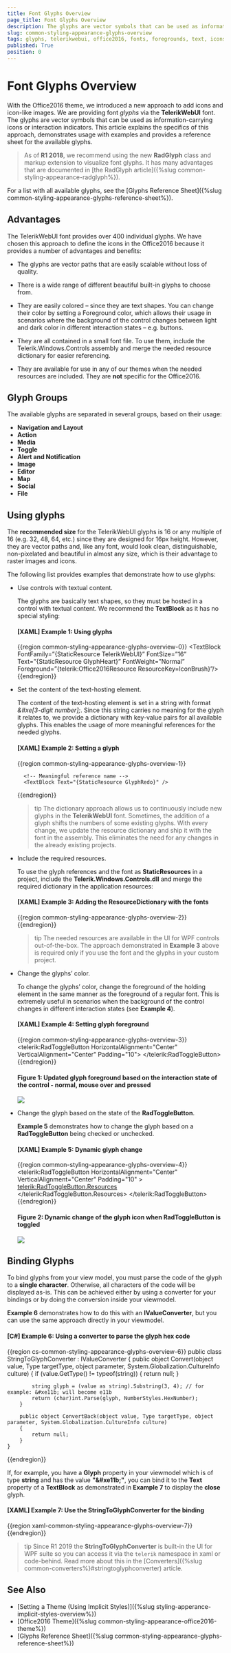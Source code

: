 ```yaml
---
title: Font Glyphs Overview
page_title: Font Glyphs Overview
description: The glyphs are vector symbols that can be used as information-carrying icons or interaction indicators in the Telerik UI for {{ site.framework_name }} controls.
slug: common-styling-appearance-glyphs-overview
tags: glyphs, telerikwebui, office2016, fonts, foregrounds, text, icons
published: True
position: 0
---
```


# Font Glyphs Overview

With the Office2016 theme, we introduced a new approach to add icons and icon-like images. We are providing font *glyphs* via the __TelerikWebUI__ font. The glyphs are vector symbols that can be used as information-carrying icons or interaction indicators. This article explains the specifics of this approach, demonstrates usage with examples and provides a reference sheet for the available glyphs.

> As of **R1 2018**, we recommend using the new **RadGlyph** class and markup extension to visualize font glyphs. It has many advantages that are documented in [the RadGlyph article]({%slug common-styling-appearance-radglyph%}).

For a list with all available glyphs, see the [Glyphs Reference Sheet]({%slug common-styling-appearance-glyphs-reference-sheet%}).

## Advantages

The TelerikWebUI font provides over 400 individual glyphs. We have chosen this approach to define the icons in the Office2016 because it provides a number of advantages and benefits:

* The glyphs are vector paths that are easily scalable without loss of quality.

* There is a wide range of different beautiful built-in glyphs to choose from.

* They are easily colored – since they are text shapes. You can change their color by setting a Foreground color, which allows their usage in scenarios where the background of the control changes between light and dark color in different interaction states – e.g. buttons.

* They are all contained in a small font file. To use them, include the Telerik.Windows.Controls assembly and merge the needed resource dictionary for easier referencing.

* They are available for use in any of our themes when the needed resources are included. They are __not__ specific for the Office2016.

## Glyph Groups

The available glyphs are separated in several groups, based on their usage:

* __Navigation and Layout__
* __Action__
* __Media__
* __Toggle__
* __Alert and Notification__
* __Image__
* __Editor__
* __Map__
* __Social__
* __File__

## Using glyphs

The __recommended size__ for the TelerikWebUI glyphs is 16 or any multiple of 16 (e.g. 32, 48, 64, etc.) since they are designed for 16px height. However, they are vector paths and, like any font, would look clean, distinguishable, non-pixelated and beautiful in almost any size, which is their advantage to raster images and icons.

The following list provides examples that demonstrate how to use glyphs:

* Use controls with textual content.

   The glyphs are basically text shapes, so they must be hosted in a control with textual content. We recommend the __TextBlock__ as it has no special styling:

	#### __[XAML] Example 1: Using glyphs__
	{{region common-styling-appearance-glyphs-overview-0}}
		<TextBlock FontFamily=”{StaticResource TelerikWebUI}” 
				FontSize=”16” 
				Text=”{StaticResource GlyphHeart}” 
				FontWeight=”Normal” 
				Foreground=”{telerik:Office2016Resource ResourceKey=IconBrush}”/>
	{{endregion}}

* Set the content of the text-hosting element.

   The content of the text-hosting element is set in a string with format *&#xe[3-digit number];*. Since this string carries no meaning for the glyph it relates to, we provide a dictionary with key-value pairs for all available glyphs. This enables the usage of more meaningful references for the needed glyphs.

	#### __[XAML] Example 2: Setting a glyph__
	{{region common-styling-appearance-glyphs-overview-1}}
		<!-- Glyph string -->
		<TextBlock Text="&#xe101;" /> 
		
		<!-- Meaningful reference name -->
		<TextBlock Text="{StaticResource GlyphRedo}" /> 
	{{endregion}}

   >tip The dictionary approach allows us to continuously include new glyphs in the __TelerikWebUI__ font. Sometimes, the addition of a glyph shifts the numbers of some existing glyphs. With every change, we update the resource dictionary and ship it with the font in the assembly. This eliminates the need for any changes in the already existing projects.

* Include the required resources.

   To use the glyph references and the font as __StaticResources__ in a project, include the __Telerik.Windows.Controls.dll__ and merge the required dictionary in the application resources:

	#### __[XAML] Example 3: Adding the ResourceDictionary with the fonts__
	{{region common-styling-appearance-glyphs-overview-2}}
		<ResourceDictionary Source="/Telerik.Windows.Controls;component/Themes/FontResources.xaml"/> 
	{{endregion}}

   >tip The needed resources are available in the UI for WPF controls out-of-the-box. The approach demonstrated in **Example 3** above is required only if you use the font and the glyphs in your custom project.

* Change the glyphs’ color.

   To change the glyphs’ color, change the foreground of the holding element in the same manner as the foreground of a regular font. This is extremely useful in scenarios when the background of the control changes in different interaction states (see __Example 4__).

	#### __[XAML] Example 4: Setting glyph foreground__
	{{region common-styling-appearance-glyphs-overview-3}}
		<telerik:RadToggleButton HorizontalAlignment="Center" VerticalAlignment="Center" Padding="10">
			<TextBlock Text="{StaticResource GlyphLock}" 
					FontFamily="{StaticResource TelerikWebUI}" 
					FontSize="16" 
					Foreground="{Binding RelativeSource={RelativeSource AncestorType=ContentPresenter}, 
					Path=(TextElement.Foreground)}" />
		</telerik:RadToggleButton>
	{{endregion}}

	#### __Figure 1: Updated glyph foreground based on the interaction state of the control - normal, mouse over and pressed__  
	![](images/common-styling-appearance-glyphs-overview-0.png)

* Change the glyph based on the state of the __RadToggleButton__.

   __Example 5__ demonstrates how to change the glyph based on a __RadToggleButton__ being checked or unchecked.

	#### __[XAML] Example 5: Dynamic glyph change__
	{{region common-styling-appearance-glyphs-overview-4}}
		<telerik:RadToggleButton HorizontalAlignment="Center" VerticalAlignment="Center" Padding="10" >
			<TextBlock FontFamily="{StaticResource TelerikWebUI}" FontSize="16"
				Foreground="{Binding RelativeSource={RelativeSource AncestorType=ContentPresenter}, Path=(TextElement.Foreground)}" />
			<telerik:RadToggleButton.Resources>
				<Style TargetType="TextBlock">
					<Style.Triggers>
						<DataTrigger Binding="{Binding RelativeSource={RelativeSource AncestorType={x:Type telerik:RadToggleButton}}, Path=IsChecked}" Value="True">
							<Setter Property="Text" Value="{StaticResource GlyphUnlock}" />
						</DataTrigger>
						<DataTrigger Binding="{Binding RelativeSource={RelativeSource AncestorType={x:Type telerik:RadToggleButton}}, Path=IsChecked}" Value="False">
							<Setter Property="Text" Value="{StaticResource GlyphLock}" />
						</DataTrigger>
					</Style.Triggers>
				</Style>
			</telerik:RadToggleButton.Resources>
		</telerik:RadToggleButton>
	{{endregion}}

	#### __Figure 2: Dynamic change of the glyph icon when RadToggleButton is toggled__  
	![](images/common-styling-appearance-glyphs-overview-1.png)

## Binding Glyphs

To bind glyphs from your view model, you must parse the code of the glyph to a **single character**. Otherwise, all characters of the code will be displayed as-is. This can be achieved either by using a converter for your bindings or by doing the conversion inside your viewmodel.

**Example 6** demonstrates how to do this with an **IValueConverter**, but you can use the same approach directly in your viewmodel.

#### __[C#] Example 6: Using a converter to parse the glyph hex code__
{{region cs-common-styling-appearance-glyphs-overview-6}}
	public class StringToGlyphConverter : IValueConverter 
    {
        public object Convert(object value, Type targetType, object parameter, System.Globalization.CultureInfo culture)
        {
            if (value.GetType() != typeof(string))
            {
                return null;
            }

            string glyph = (value as string).Substring(3, 4); // for example: &#xe11b; will become e11b
            return (char)int.Parse(glyph, NumberStyles.HexNumber);
        }

        public object ConvertBack(object value, Type targetType, object parameter, System.Globalization.CultureInfo culture)
        {
            return null;
        }
    }
{{endregion}}

If, for example, you have a **Glyph** property in your viewmodel which is of type **string** and has the value **"\&#xe11b;"**, you can bind it to the **Text** property of a **TextBlock** as demonstrated in **Example 7** to display the **close** glyph.

#### __[XAML] Example 7: Use the StringToGlyphConverter for the binding__
{{region xaml-common-styling-appearance-glyphs-overview-7}}
	<TextBlock FontFamily="{StaticResource TelerikWebUI}" Text="{Binding Glyph, Converter={StaticResource StringToGlyphConverter}}" />
{{endregion}}

>tip Since R1 2019 the **StringToGlyphConverter** is built-in the UI for WPF suite so you can access it via the `telerik` namespace in xaml or code-behind. Read more about this in the [Converters]({%slug common-converters%}#stringtoglyphconverter) article.

## See Also  
* [Setting a Theme (Using  Implicit Styles)]({%slug styling-apperance-implicit-styles-overview%})
* [Office2016 Theme]({%slug common-styling-appearance-office2016-theme%})
* [Glyphs Reference Sheet]({%slug common-styling-appearance-glyphs-reference-sheet%})
